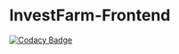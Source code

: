 # InvestFarm-Frontend

[![Codacy Badge](https://api.codacy.com/project/badge/Grade/86f9bf97c62344edb4b6354b4026ddef)](https://app.codacy.com/gh/BuildForSDGCohort2/InvestFarm-Frontend?utm_source=github.com&utm_medium=referral&utm_content=BuildForSDGCohort2/InvestFarm-Frontend&utm_campaign=Badge_Grade_Settings)